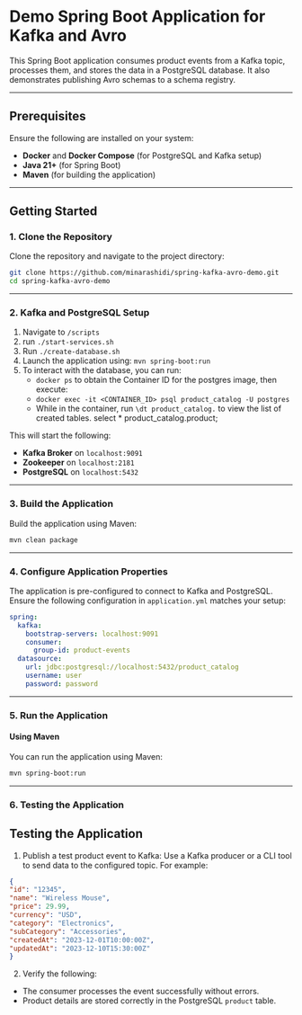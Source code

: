 
# Demo Spring Boot Application for Kafka and Avro

This Spring Boot application consumes product events from a Kafka topic, processes them, and stores the data in a PostgreSQL database. It also demonstrates publishing Avro schemas to a schema registry.

---

## Prerequisites

Ensure the following are installed on your system:
- **Docker** and **Docker Compose** (for PostgreSQL and Kafka setup)
- **Java 21+** (for Spring Boot)
- **Maven** (for building the application)

---

## Getting Started

### 1. Clone the Repository
Clone the repository and navigate to the project directory:
```bash
git clone https://github.com/minarashidi/spring-kafka-avro-demo.git
cd spring-kafka-avro-demo
```

---

### 2. Kafka and PostgreSQL Setup

1. Navigate to `/scripts`
2. run `./start-services.sh`
3. Run `./create-database.sh`
4. Launch the application using: `mvn spring-boot:run`
5. To interact with the database, you can run:
    - `docker ps` to obtain the Container ID for the postgres image, then execute:
    - `docker exec -it <CONTAINER_ID> psql product_catalog -U postgres`
    - While in the container, run `\dt product_catalog.` to view the list of created tables.
      select * product_catalog.product;


This will start the following:
- **Kafka Broker** on `localhost:9091`
- **Zookeeper** on `localhost:2181`
- **PostgreSQL** on `localhost:5432`

---

### 3. Build the Application

Build the application using Maven:
```bash
mvn clean package
```

---

### 4. Configure Application Properties

The application is pre-configured to connect to Kafka and PostgreSQL. Ensure the following configuration in `application.yml` matches your setup:

```yaml
spring:
  kafka:
    bootstrap-servers: localhost:9091
    consumer:
      group-id: product-events
  datasource:
    url: jdbc:postgresql://localhost:5432/product_catalog
    username: user
    password: password
```

---

### 5. Run the Application

#### Using Maven
You can run the application using Maven:
```bash
mvn spring-boot:run
```

---

### 6. Testing the Application

## Testing the Application

1. Publish a test product event to Kafka:
   Use a Kafka producer or a CLI tool to send data to the configured topic. For example:
   
``` json
{
"id": "12345",
"name": "Wireless Mouse",
"price": 29.99,
"currency": "USD",
"category": "Electronics",
"subCategory": "Accessories",
"createdAt": "2023-12-01T10:00:00Z",
"updatedAt": "2023-12-10T15:30:00Z"
}
 ```

2. Verify the following:
- The consumer processes the event successfully without errors.
- Product details are stored correctly in the PostgreSQL `product` table.
